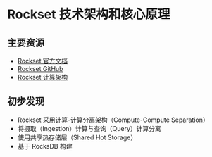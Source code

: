 # Rockset 技术架构和核心原理

## 主要资源
- [Rockset 官方文档](https://docs.rockset.com/documentation/)
- [Rockset GitHub](https://github.com/rockset)
- [Rockset 计算架构](https://docs.rockset.com/documentation/docs/compute-architecture)

## 初步发现
- Rockset 采用计算-计算分离架构（Compute-Compute Separation）
- 将摄取（Ingestion）计算与查询（Query）计算分离
- 使用共享热存储层（Shared Hot Storage）
- 基于 RocksDB 构建
